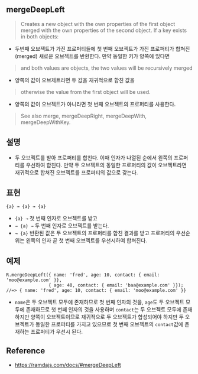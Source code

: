 ## mergeDeepLeft
> Creates a new object with the own properties of the first object merged with the own properties of the second object. If a key exists in both objects:
- 두번째 오브젝트가 가진 프로퍼티들에 첫 번째 오브젝트가 가진 프로퍼티가 합쳐진(merged) 새로운 오브젝트를 반환한다. 만약 동일한 키가 양쪽에 있다면 
> and both values are objects, the two values will be recursively merged
- 양쪽의 값이 오브제트라면 두 값을 재귀적으로 합친 값을
> otherwise the value from the first object will be used.
- 양쪽의 값이 오브젝트가 아니라면 첫 번째 오브젝트의 프로퍼티를 사용한다.
> See also merge, mergeDeepRight, mergeDeepWith, mergeDeepWithKey.

## 설명
- 두 오브젝트를 받아 프로퍼티를 합친다. 이때 인자가 나열된 순에서 왼쪽의 프로퍼티를 우선하여 합친다. 만약 두 오브젝트의 동일한 프로퍼티의 값이 오브젝트라면 재귀적으로 합쳐진 오브젝트를 프로퍼티의 값으로 갖는다.

## 표현
```
{a} → {a} → {a}
```
- `{a} →` 첫 번째 인자로 오브젝트를 받고
- `→ {a} →` 두 번째 인자로 오브젝트를 받는다.
- `→ {a}` 반환된 값은 두 오브젝트의 프로퍼티를 합친 결과를 받고 프로퍼티의 우선순위는 왼쪽의 인자 곧 첫 번째 오브젝트를 우선시하여 합쳐진다.

## 예제
```
R.mergeDeepLeft({ name: 'fred', age: 10, contact: { email: 'moo@example.com' }},
                { age: 40, contact: { email: 'baa@example.com' }});
//=> { name: 'fred', age: 10, contact: { email: 'moo@example.com' }}
```
- `name`은 두 오브젝트 모두에 존재하므로 첫 번째 인자의 것을, `age`도 두 오브젝트 모두에 존재하므로 첫 번째 인자의 것을 사용하며 `contact`는 두 오브젝트 모두에 존재하지만 양쪽이 오브젝트이므로 재귀적으로 두 오브젝트가 합성되어야 하지만 두 오브젝트가 동일한 프로퍼티를 가지고 있으므로 첫 번째 오브젝트의 `contact`값에 존재하는 프로퍼티가 우선시 된다.

## Reference
- https://ramdajs.com/docs/#mergeDeepLeft
